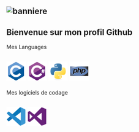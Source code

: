 ![banniere](https://user-images.githubusercontent.com/94352202/141757480-2eb7cc23-8840-47c5-8ae6-0550a301dc99.gif)
---
Bienvenue sur mon profil Github
---
Mes Languages

<img src="https://github.com/devicons/devicon/blob/master/icons/c/c-original.svg" alt="C Logo" width="50" height="50" /> <img src="https://github.com/devicons/devicon/blob/master/icons/csharp/csharp-original.svg" alt="C Logo" width="50" height="50" /> <img src="https://github.com/devicons/devicon/blob/master/icons/python/python-original.svg" alt="C Logo" width="50" height="50" /> <img src="https://github.com/devicons/devicon/blob/master/icons/php/php-original.svg" alt="C Logo" width="50" height="50" />
---
Mes logiciels de codage

<img src="https://github.com/devicons/devicon/blob/master/icons/vscode/vscode-original.svg" alt="C Logo" width="50" height="50" /> <img src="https://github.com/devicons/devicon/blob/master/icons/visualstudio/visualstudio-plain.svg" alt="C Logo" width="50" height="50" />
---
